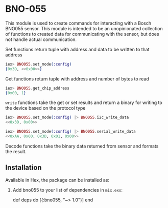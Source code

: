 # BNO-055

This module is used to create commands for interacting with a Bosch BNO055 sensor. This module is intended to be an unopinionated collection of functions to created data for communicating with the sensor, but does not handle actual communication.

Set functions return tuple with address and data to be written to that address
```elixir
iex> BNO055.set_mode(:config)
{0x3D, <<0x00>>}
```

Get functions return tuple with address and number of bytes to read
```elixir
iex> BNO055.get_chip_address
{0x00, 1}
```

`write` functions take the get or set results and return a binary for writing to the 
device based on the protocol type

```elixir
iex> BNO055.set_mode(:config) |> BNO055.i2c_write_data
<<0x3D, 0x00>>

iex> BNO055.set_mode(:config) |> BNO055.serial_write_data
<<0xAA, 0x00, 0x3D, 0x01, 0x00>>
```

Decode functions take the binary data returned from sensor and formats the result.

## Installation
Available in Hex, the package can be installed as:

  1. Add bno055 to your list of dependencies in `mix.exs`:

        def deps do
          [{:bno055, "~> 1.0"}]
        end
